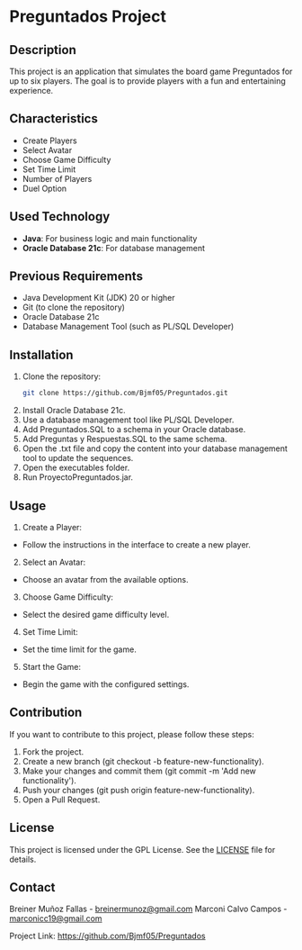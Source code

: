 # Preguntados Project

## Description
This project is an application that simulates the board game Preguntados for up to six players. The goal is to provide players with a fun and entertaining experience.

## Characteristics
- Create Players
- Select Avatar
- Choose Game Difficulty
- Set Time Limit
- Number of Players
- Duel Option

## Used Technology
- **Java**: For business logic and main functionality
- **Oracle Database 21c**: For database management

## Previous Requirements
- Java Development Kit (JDK) 20 or higher
- Git (to clone the repository)
- Oracle Database 21c
- Database Management Tool (such as PL/SQL Developer)

## Installation
1. Clone the repository:
   ```bash
   git clone https://github.com/Bjmf05/Preguntados.git
2. Install Oracle Database 21c.
3. Use a database management tool like PL/SQL Developer.
4. Add Preguntados.SQL to a schema in your Oracle database.
5. Add Preguntas y Respuestas.SQL to the same schema.
6. Open the .txt file and copy the content into your database management tool to update the sequences.
7. Open the executables folder.
8. Run ProyectoPreguntados.jar.

## Usage
1. Create a Player:
- Follow the instructions in the interface to create a new player.
2. Select an Avatar:
- Choose an avatar from the available options.
3. Choose Game Difficulty:
- Select the desired game difficulty level.
4. Set Time Limit:
- Set the time limit for the game.
5. Start the Game:
- Begin the game with the configured settings.
  
## Contribution
If you want to contribute to this project, please follow these steps:

1. Fork the project.
2. Create a new branch (git checkout -b feature-new-functionality).
3. Make your changes and commit them (git commit -m 'Add new functionality').
4. Push your changes (git push origin feature-new-functionality).
5. Open a Pull Request.

## License
This project is licensed under the GPL License. See the [LICENSE](LICENSE) file for details.

## Contact
Breiner Muñoz Fallas - breinermunoz@gmail.com
Marconi Calvo Campos - marconicc19@gmail.com

Project Link: https://github.com/Bjmf05/Preguntados
